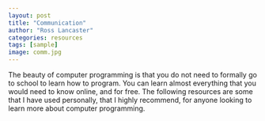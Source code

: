 ```yaml
---
layout: post
title: "Communication"
author: "Ross Lancaster"
categories: resources
tags: [sample]
image: comm.jpg
---
```


The beauty of computer programming is that you do not need to formally go to school to learn how to program. You can learn almost everything that you would need to know online, and for free. The following resources are some that I have used personally, that I highly recommend, for anyone looking to learn more about computer programming.
